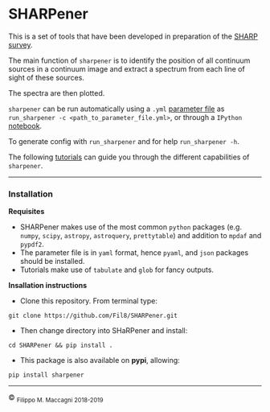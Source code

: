 # SHARPener


This is a set of tools that have been developed in preparation of the [SHARP survey](
https://www.astron.nl/astronomy-group/apertif/science-projects/sharp-search-hi-absorption-apertif/sharp). 

The main function of `sharpener` is to identify the position of all continuum sources in a continuum image and extract
a spectrum from each line of sight of these sources. 

The spectra are then plotted. 

`sharpener` can be run automatically using a `.yml` [parameter file](https://github.com/Fil8/SHARPener/wiki/Parameter-file) as  `run_sharpener -c <path_to_parameter_file.yml>`, or through a `IPython`
[notebook](https://github.com/Fil8/SHARPener/blob/master/tutorials/T2_automated_run.ipynb).

To generate config with `run_sharpener` and for help `run_sharpener -h`.

The following [tutorials](https://github.com/Fil8/SHARPener/tree/master/tutorials) can guide you through the different capabilities of `sharpener`.

***

### Installation

**Requisites**
- SHARPener makes use of the most common `python` packages (e.g. `numpy`, `scipy`, `astropy`, `astroquery`, `prettytable`) and addition to `mpdaf` and `pypdf2`. 
- The parameter file is in `yaml` format, hence `pyaml`, and `json` packages should be installed.
- Tutorials make use of `tabulate` and `glob` for fancy outputs.

**Insallation instructions**
- Clone this repository. From terminal type:

```
git clone https://github.com/Fil8/SHARPener.git
```

- Then change directory into SHaRPener and install:

```
cd SHARPener && pip install .

```

- This package is also available on **pypi**, allowing:

```
pip install sharpener
```
 
 ***
 <p>&copy <sub> Filippo M. Maccagni 2018-2019 </sub></p>
